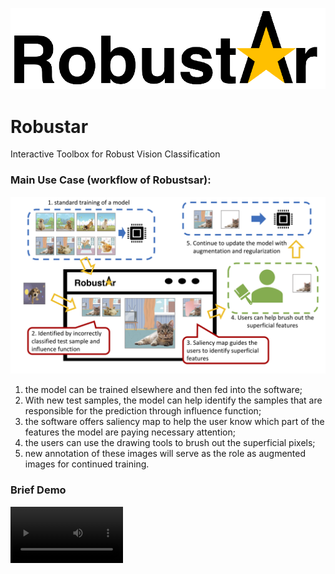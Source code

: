 ![Logo](readme_support/logo_long.png "logo")

# Robustar
Interactive Toolbox for Robust Vision Classification

### Main Use Case (workflow of Robustsar): 

![workflow](readme_support/RobustarFunction.png "workflow")

1.	the model can be trained elsewhere and then fed into the software; 
2.	With new test samples, the model can help identify the samples that are responsible for the prediction through influence function; 
3.	the software offers saliency map to help the user know which part of the features the model are paying necessary attention; 
4.	the users can use the drawing tools to brush out the superficial pixels; 
5.	new annotation of these images will serve as the role as augmented images for continued training.

### Brief Demo

<video src='https://github.com/HaohanWang/Robustar/blob/main/readme_support/simpleDemo.m4v' width=180/>
